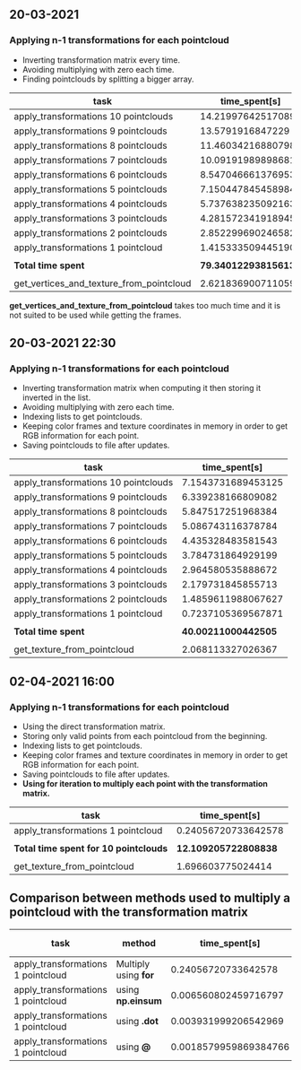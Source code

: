 ## 20-03-2021
### Applying n-1 transformations for each pointcloud
- Inverting transformation matrix every time.
- Avoiding multiplying with zero each time.
- Finding pointclouds by splitting a bigger array.

|task|time_spent[s]|
|----|-------------|
|apply_transformations 10 pointclouds| 14.219976425170898|
|apply_transformations 9 pointclouds| 13.5791916847229|
|apply_transformations 8 pointclouds| 11.460342168807983|
|apply_transformations 7 pointclouds| 10.091919898986816|
|apply_transformations 6 pointclouds| 8.547046661376953|
|apply_transformations 5 pointclouds| 7.150447845458984|
|apply_transformations 4 pointclouds| 5.737638235092163|
|apply_transformations 3 pointclouds| 4.281572341918945|
|apply_transformations 2 pointclouds| 2.852299690246582|
|apply_transformations 1 pointcloud | 1.4153335094451904|
|||
|**Total time spent**| **79.34012293815613**|
| | | 
|get_vertices_and_texture_from_pointcloud| 2.6218369007110596|

**get_vertices_and_texture_from_pointcloud** takes too much time and it is not suited to be used while getting the frames.

## 20-03-2021 22:30
### Applying n-1 transformations for each pointcloud
- Inverting transformation matrix when computing it then storing it inverted in the list.
- Avoiding multiplying with zero each time.
- Indexing lists to get pointclouds.
- Keeping color frames and texture coordinates in memory in order to get RGB information for each point.
- Saving pointclouds to file after updates.

|task|time_spent[s]|
|----|-------------|
|apply_transformations 10 pointclouds| 7.1543731689453125|
|apply_transformations 9 pointclouds| 6.339238166809082|
|apply_transformations 8 pointclouds| 5.847517251968384|
|apply_transformations 7 pointclouds| 5.086743116378784|
|apply_transformations 6 pointclouds| 4.435328483581543|
|apply_transformations 5 pointclouds| 3.784731864929199|
|apply_transformations 4 pointclouds| 2.964580535888672|
|apply_transformations 3 pointclouds| 2.179731845855713|
|apply_transformations 2 pointclouds| 1.4859611988067627|
|apply_transformations 1 pointcloud | 0.7237105369567871|
|||
|**Total time spent**| **40.00211000442505**|
| | | 
|get_texture_from_pointcloud| 2.068113327026367|


## 02-04-2021 16:00
### Applying n-1 transformations for each pointcloud
- Using the direct transformation matrix.
- Storing only valid points from each pointcloud from the beginning.
- Indexing lists to get pointclouds.
- Keeping color frames and texture coordinates in memory in order to get RGB information for each point.
- Saving pointclouds to file after updates.
- **Using for iteration to multiply each point with the transformation matrix.**

|task|time_spent[s]|
|----|-------------|
|apply_transformations 1 pointcloud | 0.24056720733642578|
|||
|**Total time spent for 10 pointclouds**| **12.109205722808838**|
| | | 
|get_texture_from_pointcloud| 1.696603775024414|


## Comparison between methods used to multiply a pointcloud with the transformation matrix

|task|method|time_spent[s]|**Total time spent for 10 pointclouds**|
|----|-------------|-------|--------------|
|apply_transformations 1 pointcloud | Multiply using **for** | 0.24056720733642578 | 12.109205722808838|
|apply_transformations 1 pointcloud | using **np.einsum**| 0.006560802459716797 | 0.32988429069519043 |
|apply_transformations 1 pointcloud | using **.dot**| 0.003931999206542969 | 0.20569825172424316 |
|apply_transformations 1 pointcloud | using **@**| 0.0018579959869384766 | 0.16050934791564941 |
